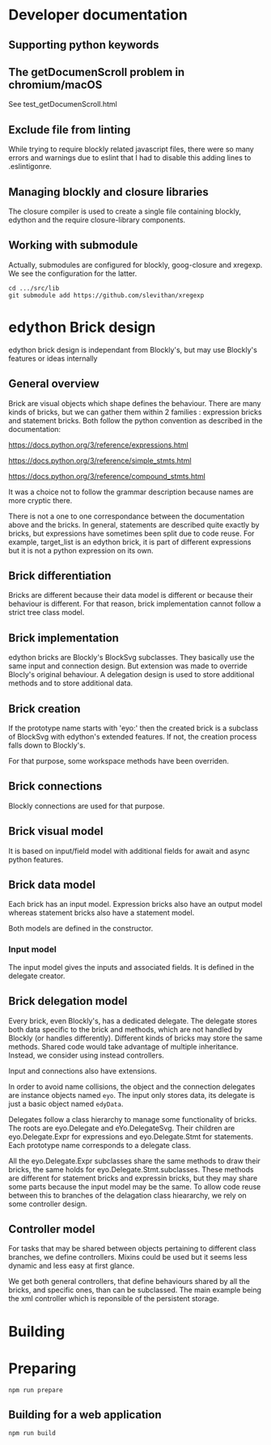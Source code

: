 # Developer documentation

## Supporting python keywords

## The getDocumenScroll problem in chromium/macOS

See test_getDocumenScroll.html

## Exclude file from linting

While trying to require blockly related javascript files, there were so many errors and warnings due to eslint that I had to disable this adding lines to .eslintigonre.

## Managing blockly and closure libraries

The closure compiler is used to create a single file containing blockly, edython and the require closure-library components.

## Working with submodule

Actually, submodules are configured for blockly, goog-closure and xregexp.
We see the configuration for the latter.

```
cd .../src/lib
git submodule add https://github.com/slevithan/xregexp
```

# edython Brick design

edython brick design is independant from Blockly's,
but may use Blockly's features or ideas internally

## General overview

Brick are visual objects which shape defines the behaviour.
There are many kinds of bricks, but we can gather them within 2 families : expression bricks and statement bricks.
Both follow the python convention as described in the documentation:

https://docs.python.org/3/reference/expressions.html

https://docs.python.org/3/reference/simple_stmts.html

https://docs.python.org/3/reference/compound_stmts.html

It was a choice not to follow the grammar description because names are more cryptic there.

There is not a one to one correspondance between the documentation above and the bricks. In general, statements are described quite exactly by bricks, but expressions have sometimes been split due to code reuse. For example, target_list is an edython brick, it is part of different expressions but it is not a python expression on its own.

## Brick differentiation

Bricks are different because their data model is different or because their behaviour is different. For that reason, brick implementation cannot follow a strict tree class model.

## Brick implementation

edython bricks are Blockly's BlockSvg subclasses.
They basically use the same input and connection design.
But extension was made to override Blocly's original behaviour. A delegation design is used to store additional methods and to store additional data.

## Brick creation

If the prototype name starts with 'eyo:' then the created brick is a subclass of BlockSvg with edython's extended features. If not, the creation process falls down to Blockly's.

For that purpose, some workspace methods have been overriden.

## Brick connections

Blockly connections are used for that purpose.

## Brick visual model

It is based on input/field model with additional fields for await and async python features.

## Brick data model

Each brick has an input model.
Expression bricks also have an output model whereas
statement bricks also have a statement model.

Both models are defined in the constructor.

### Input model

The input model gives the inputs and associated fields.
It is defined in the delegate creator.

## Brick delegation model

Every brick, even Blockly's, has a dedicated delegate.
The delegate stores both data specific to the brick and methods, which are not handled by Blockly (or handles differently). Different kinds of bricks may store the same methods. Shared code would take advantage of multiple inheritance. Instead, we consider using instead controllers.

Input and connections also have extensions.

In order to avoid name collisions, the object and the connection delegates are instance objects named `eyo`.
The input only stores data, its delegate is just a basic object named `edyData`.

Delegates follow a class hierarchy to manage some functionality of bricks. The roots are eyo.Delegate and eYo.DelegateSvg. Their children are eyo.Delegate.Expr for expressions and eyo.Delegate.Stmt for statements. Each prototype name corresponds to a delegate class.

All the eyo.Delegate.Expr subclasses share the same methods to draw their bricks, the same holds for eyo.Delegate.Stmt.subclasses. These methods are different for statement bricks and expressin bricks, but they may share some parts because the input model may be the same.
To allow code reuse between this to branches of the delagation class hieararchy, we rely on some controller design.

## Controller model

For tasks that may be shared between objects pertaining to different class branches, we define controllers.
Mixins could be used but it seems less dynamic and less easy at first glance.

We get both general controllers, that define behaviours shared by all the bricks, and specific ones, than can be subclassed. The main example being the xml controller which is reponsible of the persistent storage.

# Building

# Preparing

`npm run prepare`


## Building for a web application

`npm run build`